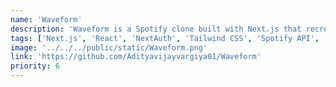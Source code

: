 ```yaml
---
name: 'Waveform'
description: 'Waveform is a Spotify clone built with Next.js that recreates the popular music streaming experience with user authentication, Spotify API integration, and responsive design for a seamless music browsing and playback experience.'
tags: ['Next.js', 'React', 'NextAuth', 'Tailwind CSS', 'Spotify API', 'TypeScript']
image: '../../../public/static/Waveform.png'
link: 'https://github.com/Adityavijayvargiya01/Waveform'
priority: 6
---
```

